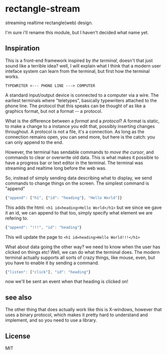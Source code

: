 # rectangle-stream

streaming realtime rectangle(web) design.

I'm sure i'll rename this module, but I haven't decided what name yet.

## Inspiration

This is a front-end framework inspired by _the terminal_,
doesn't that just sound like a terrible idea? well, I will
explain what I think that a modern user inteface system can
learn from the terminal, but first how the terminal works.

```
TYPEWRITER <--- PHONE LINE ---> COMPUTER
```
A standard input/output device is connected to a computer
via a wire. The earliest terminals where "teletypes", basically
typewriters attached to the phone line.
The protocol that this speaks can be thought of as like a graphics
format, but not a format -- a protocol.

What is the difference between a _format_ and a _protocol_?
A format is static, to make a change to a instance you edit that,
possibly inserting changes throughout. A protocol is not a file,
it's a connection. As long as the connection remains open,
you can send more, but here is the catch: you can only append to the end.

However, the terminal has sendable commands to _move the cursor_,
and commands to clear or overwrite old data. This is what makes it
possible to have a progress bar or text editor in the terminal.
The terminal was streaming and realtime long before the web was.

So, instead of simply sending data describing what to display,
we send commands to change things on the screen.
The simplest command is "append"


``` js
{"append": ["h1", {"id": "heading"}, "Hello World"]}
```
This adds the html: `<h1 id=heading>Hello World</h1>`
but we since we gave it an id, we can append to that too,
simply specify what element we are refering to.

``` js
{"append": "!!!", "id": "heading"}
```
This will update the page to `<h1 id=heading>Hello World!!!</h1>`

What about data going the other way? we need to know when the user
has clicked on things etc! Well, we can do what the terminal does.
The modern terminal actually supports all sorts of crazy things,
like mouse, even, but you have to enable it by sending a command.

``` js
{"listen": ["click"], "id": "heading"}
```
now we'll be sent an event when that heading is clicked on!

## see also

The other thing that does actually work like this is X-windows,
however that uses a binary protocol, which makes it pretty hard
to understand and implement, and so you need to use a library.

## License

MIT
